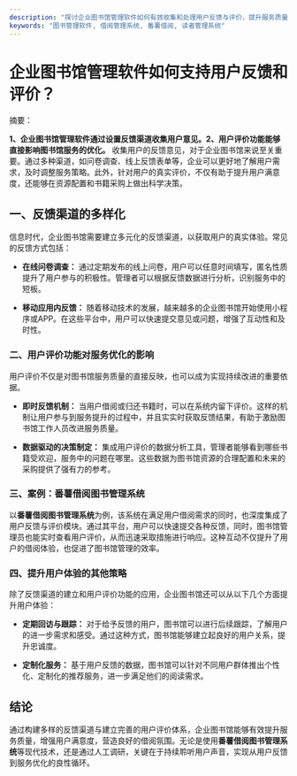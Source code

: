 ```yaml
---
description: "探讨企业图书馆管理软件如何有效收集和处理用户反馈与评价，提升服务质量。"
keywords: "图书管理软件, 借阅管理系统, 番薯借阅, 读者管理系统"
---
```

# 企业图书馆管理软件如何支持用户反馈和评价？

摘要：

**1、企业图书馆管理软件通过设置反馈渠道收集用户意见。2、用户评价功能能够直接影响图书馆服务的优化。** 收集用户的反馈意见，对于企业图书馆来说至关重要。通过多种渠道，如问卷调查、线上反馈表单等，企业可以更好地了解用户需求，及时调整服务策略。此外，针对用户的真实评价，不仅有助于提升用户满意度，还能够在资源配置和书籍采购上做出科学决策。

## 一、反馈渠道的多样化

信息时代，企业图书馆需要建立多元化的反馈渠道，以获取用户的真实体验。常见的反馈方式包括：

- **在线问卷调查：** 通过定期发布的线上问卷，用户可以任意时间填写，匿名性质提升了用户参与的积极性。管理者可以根据反馈数据进行分析，识别服务中的短板。
  
- **移动应用内反馈：** 随着移动技术的发展，越来越多的企业图书馆开始使用小程序或APP。在这些平台中，用户可以快速提交意见或问题，增强了互动性和及时性。

### 二、用户评价功能对服务优化的影响

用户评价不仅是对图书馆服务质量的直接反映，也可以成为实现持续改进的重要依据。

- **即时反馈机制：** 当用户借阅或归还书籍时，可以在系统内留下评价。这样的机制让用户参与到服务提升的过程中，并且实实时获取反馈结果，有助于激励图书馆工作人员改进服务质量。

- **数据驱动的决策制定：** 集成用户评价的数据分析工具，管理者能够看到哪些书籍受欢迎，服务中的问题在哪里。这些数据为图书馆资源的合理配置和未来的采购提供了强有力的参考。

### 三、案例：番薯借阅图书管理系统

以**番薯借阅图书管理系统**为例，该系统在满足用户借阅需求的同时，也深度集成了用户反馈与评价模块。通过其平台，用户可以快速提交各种反馈，同时，图书馆管理员也能实时查看用户评价，从而迅速采取措施进行响应。这种互动不仅提升了用户的借阅体验，也促进了图书馆管理的效率。

### 四、提升用户体验的其他策略

除了反馈渠道的建立和用户评价功能的应用，企业图书馆还可以从以下几个方面提升用户体验：

- **定期回访与跟踪：** 对于给予反馈的用户，图书馆可以进行后续跟踪，了解用户的进一步需求和感受。通过这种方式，图书馆能够建立起良好的用户关系，提升忠诚度。

- **定制化服务：** 基于用户反馈的数据，图书馆可以针对不同用户群体推出个性化、定制化的推荐服务，进一步满足他们的阅读需求。

## 结论

通过构建多样的反馈渠道与建立完善的用户评价体系，企业图书馆能够有效提升服务质量，增强用户满意度，营造良好的借阅氛围。无论是使用**番薯借阅图书管理系统**等现代技术，还是通过人工调研，关键在于持续聆听用户声音，实现从用户反馈到服务优化的良性循环。

